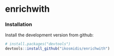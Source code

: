 enrichwith
========

### Installation

Install the development version from github:

``` r
# install.packages("devtools")
devtools::install_github("ikosmidis/enrichwith")
```

